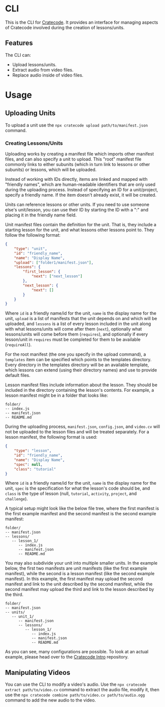 # CLI

This is the CLI for [Cratecode](https://cratecode.com). It provides an interface for managing aspects of Cratecode involved during the creation of lessons/units.

## Features

The CLI can:

-   Upload lessons/units.
-   Extract audio from video files.
-   Replace audio inside of video files.

# Usage

## Uploading Units

To upload a unit use the `npx cratecode upload path/to/manifest.json` command.

### Creating Lessons/Units

Uploading works by creating a manifest file which imports other manifest files, and can also specify a unit to upload. This "root" manifest file commonly links to either subunits (which in turn link to lessons or other subunits) or lessons, which will be uploaded.

Instead of working with IDs directly, items are linked and mapped with "friendly names", which are human-readable identifiers that are only used during the uploading process. Instead of specifying an ID for a unit/project, specify a friendly name. If the item doesn't already exist, it will be created.

Units can reference lessons or other units. If you need to use someone else's unit/lesson, you can use their ID by starting the ID with a ":" and placing it in the friendly name field.

Unit manifest files contain the definition for the unit. That is, they include a starting lesson for the unit, and what lessons other lessons point to. They follow the following format:

```json
{
    "type": "unit",
    "id": "friendly_name",
    "name": "Display Name",
    "upload": ["folder1/manifest.json"],
    "lessons": {
        "first_lesson": {
            "next": ["next_lesson"]
        },
        "next_lesson": {
            "next": []
        }
    }
}
```

Where `id` is a friendly name/id for the unit, `name` is the display name for the unit, `upload` is a list of manifests that the unit depends on and which will be uploaded, and `lessons` is a list of every lesson included in the unit along with what lessons/units will come after them (`next`), optionally what lessons/units will come before them (`requires`), and optionally if every lesson/unit in `requires` must be completed for them to be available (`requireAll`).

For the root manifest (the one you specify in the upload command), a `templates` item can be specified which points to the templates directory. Every directory in the templates directory will be an available template, which lessons can extend (using their directory names) and use to provide default files.

Lesson manifest files include information about the lesson. They should be included in the directory containing the lesson's contents. For example, a lesson manifest might be in a folder that looks like:

```
folder/
-- index.js
-- manifest.json
-- README.md
```

During the uploading process, `manifest.json`, `config.json`, and `video.cv` will not be uploaded to the lesson files and will be treated separately. For a lesson manifest, the following format is used:

```json
{
    "type": "lesson",
    "id": "friendly_name",
    "name": "Display Name",
    "spec": null,
    "class": "tutorial"
}
```

Where `id` is a friendly name/id for the unit, `name` is the display name for the unit, `spec` is the specification for what the lesson's code should be, and `class` is the type of lesson (null, `tutorial`, `activity`, `project`, and `challenge`).

A typical setup might look like the below file tree, where the first manifest is the first example manifest and the second manifest is the second example manifest:

```
folder/
-- manifest.json
-- lessons/
   -- lesson_1/
      -- index.js
      -- manifest.json
      -- README.md
```

You may also subdivide your unit into multiple smaller units. In the example below, the first two manifests are unit manifests (like the first example manifest), while the second is a lesson manifest (like the second example manifest). In this example, the first manifest may upload the second manifest and link to the unit described by the second manifest, while the second manifest may upload the third and link to the lesson described by the third.

```
folder/
-- manifest.json
-- units/
   -- unit_1/
      -- manifest.json
      -- lessons/
         -- lesson_1/
            -- index.js
            -- manifest.json
            -- README.md
```

As you can see, many configurations are possible. To look at an actual example, please head over to the [Cratecode Intro](https://github.com/Cratecode/intro.git) repository.

## Manipulating Videos

You can use the CLI to modify a video's audio. Use the `npx cratecode extract path/to/video.cv` command to extract the audio file, modify it, then use the `npx cratecode combine path/to/video.cv path/to/audio.ogg` command to add the new audio to the video.
